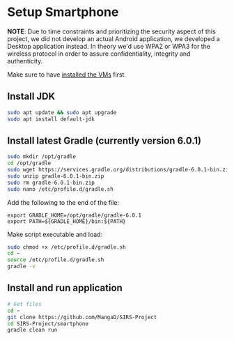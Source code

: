 # Setup Smartphone

**NOTE**: Due to time constraints and prioritizing the security aspect of this project, we did not develop an actual Android application, we developed a Desktop application instead. In theory we'd use WPA2 or WPA3 for the wireless protocol in order to assure confidentiality, integrity and authenticity.

Make sure to have [installed the VMs](InstallVMs.md) first.

## Install JDK

```sh
sudo apt update && sudo apt upgrade
sudo apt install default-jdk
```

## Install latest Gradle (currently version 6.0.1)

```sh
sudo mkdir /opt/gradle
cd /opt/gradle
sudo wget https://services.gradle.org/distributions/gradle-6.0.1-bin.zip
sudo unzip gradle-6.0.1-bin.zip
sudo rm gradle-6.0.1-bin.zip
sudo nano /etc/profile.d/gradle.sh
```
Add the following to the end of the file:
```
export GRADLE_HOME=/opt/gradle/gradle-6.0.1
export PATH=${GRADLE_HOME}/bin:${PATH}
```
Make script executable and load:
```sh
sudo chmod +x /etc/profile.d/gradle.sh
cd ~
source /etc/profile.d/gradle.sh
gradle -v
```

## Install and run application

```sh
# Get files
cd ~
git clone https://github.com/MangaD/SIRS-Project
cd SIRS-Project/smartphone
gradle clean run
```